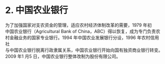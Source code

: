 # 2. 中国农业银行

为了加强国家对支农资金的管理，适应农村经济体制改革的需要，1979 年初<br />
    中国农业银行（Agricultural Bank of China，ABC）得以恢复，成为专门负责农<br />
    村金融业务的国家专业银行。1994 年中国农业发展银行分设，1996 年农村信用社<br />
    与中国农业银行脱离行政隶属关系，中国农业银行开始向国有独资商业银行转变。<br />
  2009 年1 月5 日，中国农业银行整体改制为股份有限公司。